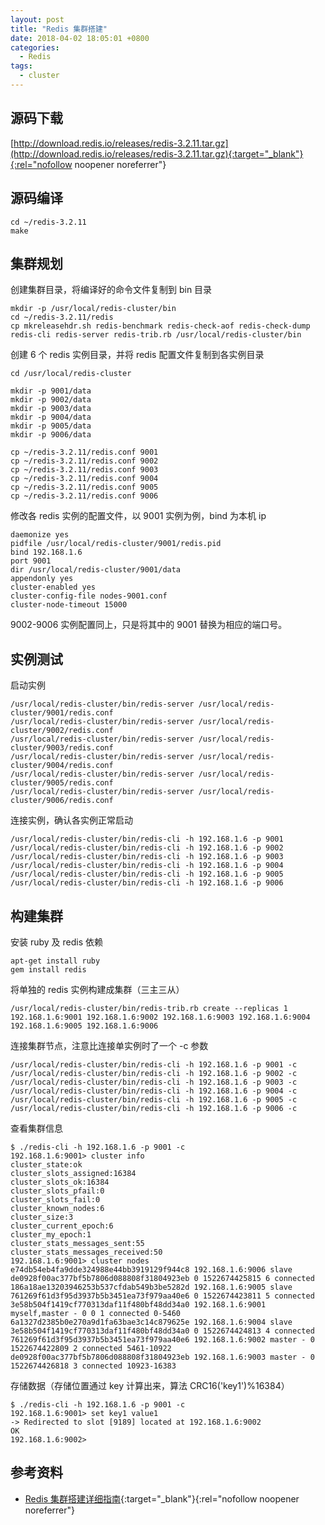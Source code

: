 ```yaml
---
layout: post
title: "Redis 集群搭建"
date: 2018-04-02 18:05:01 +0800
categories:
  - Redis
tags:
  - cluster
---
```


## 源码下载

[http://download.redis.io/releases/redis-3.2.11.tar.gz](http://download.redis.io/releases/redis-3.2.11.tar.gz){:target="_blank"}{:rel="nofollow noopener noreferrer"}

## 源码编译

```shell
cd ~/redis-3.2.11
make
```

## 集群规划

创建集群目录，将编译好的命令文件复制到 bin 目录

```shell
mkdir -p /usr/local/redis-cluster/bin
cd ~/redis-3.2.11/redis
cp mkreleasehdr.sh redis-benchmark redis-check-aof redis-check-dump redis-cli redis-server redis-trib.rb /usr/local/redis-cluster/bin
```

创建 6 个 redis 实例目录，并将 redis 配置文件复制到各实例目录

```shell
cd /usr/local/redis-cluster

mkdir -p 9001/data
mkdir -p 9002/data
mkdir -p 9003/data
mkdir -p 9004/data
mkdir -p 9005/data
mkdir -p 9006/data

cp ~/redis-3.2.11/redis.conf 9001
cp ~/redis-3.2.11/redis.conf 9002
cp ~/redis-3.2.11/redis.conf 9003
cp ~/redis-3.2.11/redis.conf 9004
cp ~/redis-3.2.11/redis.conf 9005
cp ~/redis-3.2.11/redis.conf 9006
```

修改各 redis 实例的配置文件，以 9001 实例为例，bind 为本机 ip

```
daemonize yes
pidfile /usr/local/redis-cluster/9001/redis.pid
bind 192.168.1.6
port 9001
dir /usr/local/redis-cluster/9001/data
appendonly yes
cluster-enabled yes
cluster-config-file nodes-9001.conf
cluster-node-timeout 15000
```

9002-9006 实例配置同上，只是将其中的 9001 替换为相应的端口号。

## 实例测试

启动实例

```shell
/usr/local/redis-cluster/bin/redis-server /usr/local/redis-cluster/9001/redis.conf
/usr/local/redis-cluster/bin/redis-server /usr/local/redis-cluster/9002/redis.conf
/usr/local/redis-cluster/bin/redis-server /usr/local/redis-cluster/9003/redis.conf
/usr/local/redis-cluster/bin/redis-server /usr/local/redis-cluster/9004/redis.conf
/usr/local/redis-cluster/bin/redis-server /usr/local/redis-cluster/9005/redis.conf
/usr/local/redis-cluster/bin/redis-server /usr/local/redis-cluster/9006/redis.conf
```

连接实例，确认各实例正常启动

```shell
/usr/local/redis-cluster/bin/redis-cli -h 192.168.1.6 -p 9001
/usr/local/redis-cluster/bin/redis-cli -h 192.168.1.6 -p 9002
/usr/local/redis-cluster/bin/redis-cli -h 192.168.1.6 -p 9003
/usr/local/redis-cluster/bin/redis-cli -h 192.168.1.6 -p 9004
/usr/local/redis-cluster/bin/redis-cli -h 192.168.1.6 -p 9005
/usr/local/redis-cluster/bin/redis-cli -h 192.168.1.6 -p 9006
```

## 构建集群

安装 ruby 及 redis 依赖

```shell
apt-get install ruby
gem install redis
```

将单独的 redis 实例构建成集群（三主三从）

```shell
/usr/local/redis-cluster/bin/redis-trib.rb create --replicas 1 192.168.1.6:9001 192.168.1.6:9002 192.168.1.6:9003 192.168.1.6:9004 192.168.1.6:9005 192.168.1.6:9006
```

连接集群节点，注意比连接单实例时了一个 -c 参数

```shell
/usr/local/redis-cluster/bin/redis-cli -h 192.168.1.6 -p 9001 -c
/usr/local/redis-cluster/bin/redis-cli -h 192.168.1.6 -p 9002 -c
/usr/local/redis-cluster/bin/redis-cli -h 192.168.1.6 -p 9003 -c
/usr/local/redis-cluster/bin/redis-cli -h 192.168.1.6 -p 9004 -c
/usr/local/redis-cluster/bin/redis-cli -h 192.168.1.6 -p 9005 -c
/usr/local/redis-cluster/bin/redis-cli -h 192.168.1.6 -p 9006 -c
```

查看集群信息

```shell
$ ./redis-cli -h 192.168.1.6 -p 9001 -c
192.168.1.6:9001> cluster info
cluster_state:ok
cluster_slots_assigned:16384
cluster_slots_ok:16384
cluster_slots_pfail:0
cluster_slots_fail:0
cluster_known_nodes:6
cluster_size:3
cluster_current_epoch:6
cluster_my_epoch:1
cluster_stats_messages_sent:55
cluster_stats_messages_received:50
192.168.1.6:9001> cluster nodes
e74db54eb4fa9dde324988e44bb3919129f944c8 192.168.1.6:9006 slave de0928f00ac377bf5b7806d088808f31804923eb 0 1522674425815 6 connected
186a18ae13203946253b537cfdab549b3be5282d 192.168.1.6:9005 slave 761269f61d3f95d3937b5b3451ea73f979aa40e6 0 1522674423811 5 connected
3e58b504f1419cf770313daf11f480bf48dd34a0 192.168.1.6:9001 myself,master - 0 0 1 connected 0-5460
6a1327d2385b0e270a9d1fa63bae3c14c879625e 192.168.1.6:9004 slave 3e58b504f1419cf770313daf11f480bf48dd34a0 0 1522674424813 4 connected
761269f61d3f95d3937b5b3451ea73f979aa40e6 192.168.1.6:9002 master - 0 1522674422809 2 connected 5461-10922
de0928f00ac377bf5b7806d088808f31804923eb 192.168.1.6:9003 master - 0 1522674426818 3 connected 10923-16383
```

存储数据（存储位置通过 key 计算出来，算法 CRC16('key1')%16384）
```shell
$ ./redis-cli -h 192.168.1.6 -p 9001 -c
192.168.1.6:9001> set key1 value1
-> Redirected to slot [9189] located at 192.168.1.6:9002
OK
192.168.1.6:9002>
```

## 参考资料

- [Redis 集群搭建详细指南](http://www.cnblogs.com/mafly/p/redis_cluster.html){:target="_blank"}{:rel="nofollow noopener noreferrer"}

